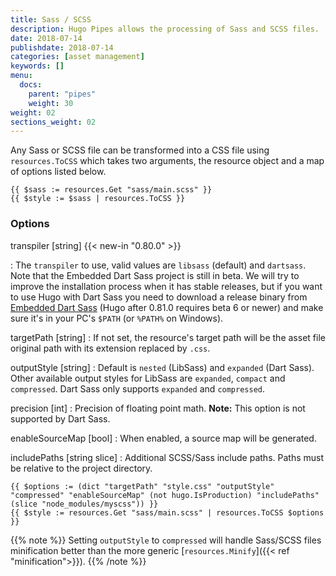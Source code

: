 ```yaml
---
title: Sass / SCSS
description: Hugo Pipes allows the processing of Sass and SCSS files.
date: 2018-07-14
publishdate: 2018-07-14
categories: [asset management]
keywords: []
menu:
  docs:
    parent: "pipes"
    weight: 30
weight: 02
sections_weight: 02
---
```


Any Sass or SCSS file can be transformed into a CSS file using `resources.ToCSS` which takes two arguments, the resource object and a map of options listed below.

```go-html-template
{{ $sass := resources.Get "sass/main.scss" }}
{{ $style := $sass | resources.ToCSS }}
```

### Options

transpiler [string] {{< new-in "0.80.0" >}}

: The `transpiler` to use, valid values are `libsass` (default) and `dartsass`. Note that the Embedded Dart Sass project is still in beta. We will try to improve the installation process when it has stable releases, but if you want to use Hugo with Dart Sass you need to download a release binary from [Embedded Dart Sass](https://github.com/sass/dart-sass-embedded/releases) (Hugo after 0.81.0 requires beta 6 or newer) and make sure it's in your PC's `$PATH` (or `%PATH%` on Windows).

targetPath [string]
: If not set, the resource's target path will be the asset file original path with its extension replaced by `.css`.

outputStyle [string]
: Default is `nested` (LibSass) and `expanded` (Dart Sass). Other available output styles for LibSass are `expanded`, `compact` and `compressed`. Dart Sass only supports `expanded` and `compressed`.

precision [int]
: Precision of floating point math. **Note:** This option is not supported by Dart Sass.

enableSourceMap [bool]
: When enabled, a source map will be generated.

includePaths [string slice]
: Additional SCSS/Sass include paths. Paths must be relative to the project directory.

```go-html-template
{{ $options := (dict "targetPath" "style.css" "outputStyle" "compressed" "enableSourceMap" (not hugo.IsProduction) "includePaths" (slice "node_modules/myscss")) }}
{{ $style := resources.Get "sass/main.scss" | resources.ToCSS $options }}
```

{{% note %}}
Setting `outputStyle` to `compressed` will handle Sass/SCSS files minification better than the more generic [`resources.Minify`]({{< ref "minification">}}).
{{% /note %}}
